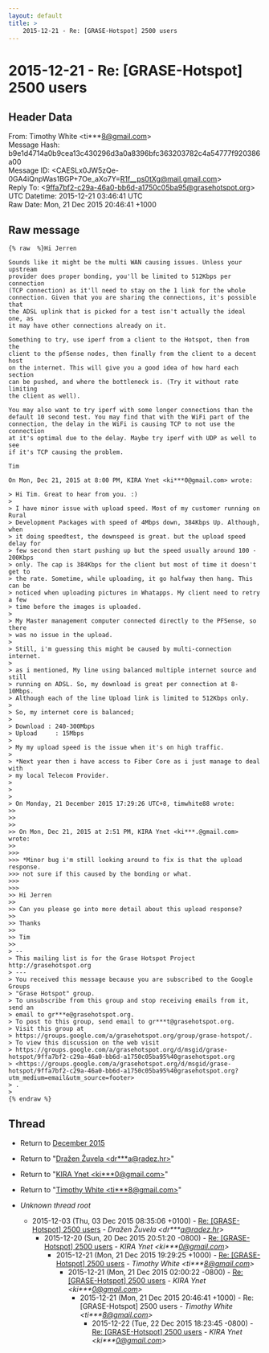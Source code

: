 ```yaml
---
layout: default
title: >
    2015-12-21 - Re: [GRASE-Hotspot] 2500 users
---
```


# 2015-12-21 - Re: [GRASE-Hotspot] 2500 users

## Header Data

From: Timothy White \<ti***8@gmail.com\><br>
Message Hash: b9e1d4714a0b9cea13c430296d3a0a8396bfc363203782c4a54777f920386a00<br>
Message ID: \<CAESLx0JW5zQe-0GA4iQnpWas1BGP+7Oe_aXo7Y=R1f__ps0tXg@mail.gmail.com\><br>
Reply To: \<9ffa7bf2-c29a-46a0-bb6d-a1750c05ba95@grasehotspot.org\><br>
UTC Datetime: 2015-12-21 03:46:41 UTC<br>
Raw Date: Mon, 21 Dec 2015 20:46:41 +1000<br>

## Raw message

```
{% raw  %}Hi Jerren

Sounds like it might be the multi WAN causing issues. Unless your upstream
provider does proper bonding, you'll be limited to 512Kbps per connection
(TCP connection) as it'll need to stay on the 1 link for the whole
connection. Given that you are sharing the connections, it's possible that
the ADSL uplink that is picked for a test isn't actually the ideal one, as
it may have other connections already on it.

Something to try, use iperf from a client to the Hotspot, then from the
client to the pfSense nodes, then finally from the client to a decent host
on the internet. This will give you a good idea of how hard each section
can be pushed, and where the bottleneck is. (Try it without rate limiting
the client as well).

You may also want to try iperf with some longer connections than the
default 10 second test. You may find that with the WiFi part of the
connection, the delay in the WiFi is causing TCP to not use the connection
at it's optimal due to the delay. Maybe try iperf with UDP as well to see
if it's TCP causing the problem.

Tim

On Mon, Dec 21, 2015 at 8:00 PM, KIRA Ynet <ki***0@gmail.com> wrote:

> Hi Tim. Great to hear from you. :)
>
> I have minor issue with upload speed. Most of my customer running on Rural
> Development Packages with speed of 4Mbps down, 384Kbps Up. Although, when
> it doing speedtest, the downspeed is great. but the upload speed delay for
> few second then start pushing up but the speed usually around 100 - 200Kbps
> only. The cap is 384Kbps for the client but most of time it doesn't get to
> the rate. Sometime, while uploading, it go halfway then hang. This can be
> noticed when uploading pictures in Whatapps. My client need to retry a few
> time before the images is uploaded.
>
> My Master management computer connected directly to the PFSense, so there
> was no issue in the upload.
>
> Still, i'm guessing this might be caused by multi-connection internet.
>
> as i mentioned, My line using balanced multiple internet source and still
> running on ADSL. So, my download is great per connection at 8-10Mbps.
> Although each of the line Upload link is limited to 512Kbps only.
>
> So, my internet core is balanced;
>
> Download : 240-300Mbps
> Upload     : 15Mbps
>
> My my upload speed is the issue when it's on high traffic.
>
> *Next year then i have access to Fiber Core as i just manage to deal with
> my local Telecom Provider.
>
>
>
> On Monday, 21 December 2015 17:29:26 UTC+8, timwhite88 wrote:
>>
>>
>>
>> On Mon, Dec 21, 2015 at 2:51 PM, KIRA Ynet <ki***.@gmail.com> wrote:
>>
>>>
>>> *Minor bug i'm still looking around to fix is that the upload response.
>>> not sure if this caused by the bonding or what.
>>>
>>>
>> Hi Jerren
>>
>> Can you please go into more detail about this upload response?
>>
>> Thanks
>>
>> Tim
>>
> --
> This mailing list is for the Grase Hotspot Project http://grasehotspot.org
> ---
> You received this message because you are subscribed to the Google Groups
> "Grase Hotspot" group.
> To unsubscribe from this group and stop receiving emails from it, send an
> email to gr***e@grasehotspot.org.
> To post to this group, send email to gr***t@grasehotspot.org.
> Visit this group at
> https://groups.google.com/a/grasehotspot.org/group/grase-hotspot/.
> To view this discussion on the web visit
> https://groups.google.com/a/grasehotspot.org/d/msgid/grase-hotspot/9ffa7bf2-c29a-46a0-bb6d-a1750c05ba95%40grasehotspot.org
> <https://groups.google.com/a/grasehotspot.org/d/msgid/grase-hotspot/9ffa7bf2-c29a-46a0-bb6d-a1750c05ba95%40grasehotspot.org?utm_medium=email&utm_source=footer>
> .
>
{% endraw %}
```

## Thread

+ Return to [December 2015](/archive/2015/12)

+ Return to "[Dražen Žuvela <dr***a<span>@</span>radez.hr>](/authors/dr___a_at_radez_hr)"
+ Return to "[KIRA Ynet <ki***0<span>@</span>gmail.com>](/authors/ki___0_at_gmail_com)"
+ Return to "[Timothy White <ti***8<span>@</span>gmail.com>](/authors/ti___8_at_gmail_com)"

+ _Unknown thread root_
  + 2015-12-03 (Thu, 03 Dec 2015 08:35:06 +0100) - [Re: [GRASE-Hotspot] 2500 users](/archive/2015/12/544bb4e44d0339dcb98a3dadc7ede767e367de083d596401c22db90cbb399cdd) - _Dražen Žuvela \<dr***a@radez.hr\>_
    + 2015-12-20 (Sun, 20 Dec 2015 20:51:20 -0800) - [Re: [GRASE-Hotspot] 2500 users](/archive/2015/12/84c0085e7adbaf189c3781012ac3790ea0241e7d9b1760af6da120390bcbdb1c) - _KIRA Ynet \<ki***0@gmail.com\>_
      + 2015-12-21 (Mon, 21 Dec 2015 19:29:25 +1000) - [Re: [GRASE-Hotspot] 2500 users](/archive/2015/12/96c54457fe557bd793e31c0c58fb7817567a73c42f9fc84ebe848299c8d0467e) - _Timothy White \<ti***8@gmail.com\>_
        + 2015-12-21 (Mon, 21 Dec 2015 02:00:22 -0800) - [Re: [GRASE-Hotspot] 2500 users](/archive/2015/12/517f8df0429537e8844423f7ed019400a09421e6960550b83350ed7bab54b509) - _KIRA Ynet \<ki***0@gmail.com\>_
          + 2015-12-21 (Mon, 21 Dec 2015 20:46:41 +1000) - Re: [GRASE-Hotspot] 2500 users - _Timothy White \<ti***8@gmail.com\>_
            + 2015-12-22 (Tue, 22 Dec 2015 18:23:45 -0800) - [Re: [GRASE-Hotspot] 2500 users](/archive/2015/12/d39c601f850ccce33065c27fa9e0fea1b9cb16afc06ed384c353155ea5866459) - _KIRA Ynet \<ki***0@gmail.com\>_

